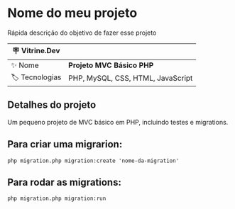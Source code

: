 # Nome do meu projeto

Rápida descrição do objetivo de fazer esse projeto

| :placard: Vitrine.Dev |     |
| -------------  | --- |
| :sparkles: Nome        | **Projeto MVC Básico PHP**
| :label: Tecnologias | PHP, MySQL, CSS, HTML, JavaScript

<!-- Inserir imagem com a #vitrinedev ao final do link -->

## Detalhes do projeto

Um pequeno projeto de MVC básico em PHP, incluindo testes e migrations.

## Para criar uma migrarion:

```php migration.php migration:create 'nome-da-migration'```

## Para rodar as migrations:

```php migration.php migration:run```


